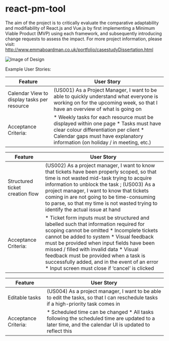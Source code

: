 # react-pm-tool

The aim of the project is to critically evaluate the comparative adaptability and modifiability of React.js and Vue.js by first implementing a Minimum Viable Product (MVP) using each framework, and subsequently introducing change requests to assess the impact. For more project information, please visit: http://www.emmaboardman.co.uk/portfolio/casestudyDissertation.html 

![Image of Design](http://www.emmaboardman.co.uk/portfolio/img/diss-mobile.png)

Example User Stories:

| Feature | User Story |
| ------------- | ------------- |
| Calendar View to display tasks per resource| (US001) As a Project Manager, I want to be able to quickly understand what everyone is working on for the upcoming week, so that I have an overview of what is going on|
| Acceptance Criteria:| * Weekly tasks for each resource must be displayed within one page *  Tasks must have clear colour differentiation per client * Calendar gaps must have explanatory information (on holiday / in meeting, etc.) |

| Feature | User Story |
| ------------- | ------------- |
| Structured ticket creation flow | (US002) As a project manager, I want to know that tickets have been properly scoped, so that time is not wasted mid-task trying to acquire information to unblock the task ; (US003) As a project manager, I want to know that tickets coming in are not going to be time-consuming to parse, so that my time is not wasted trying to identify the actual issue at hand  |
| Acceptance Criteria:| * Ticket form inputs must be structured and labelled such that information required for scoping cannot be omitted * Incomplete tickets cannot be added to system * Visual feedback must be provided when input fields have been missed / filled with invalid data * Visual feedback must be provided when a task is successfully added, and in the event of an error * Input screen must close if ‘cancel’ is clicked |

| Feature | User Story |
| ------------- | ------------- |
| Editable tasks | (US004) As a project manager, I want to be able to edit the tasks, so that I can reschedule tasks if a high-priority task comes in |
| Acceptance Criteria:| * Scheduled time can be changed * All tasks following the scheduled time are updated to a later time, and the calendar UI is updated to reflect this 

